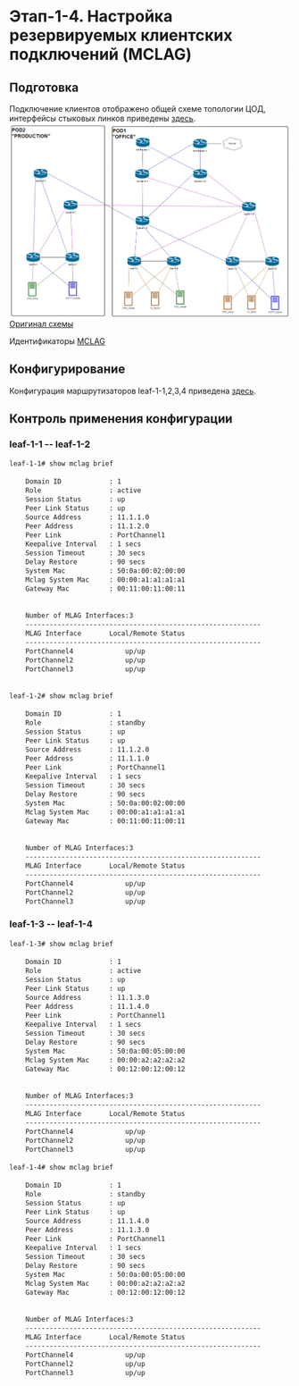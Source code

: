 # Этап-1-4. Настройка резервируемых клиентских подключений (MCLAG)
## Подготовка
Подключение клиентов отображено общей схеме топологии ЦОД, интерфейсы стыковых линков приведены [здесь](../Common/links.md).
![alt text](../../images/common/topology.png)
[Оригинал схемы](../../schemes/DC_topology.drawio)

Идентификаторы [MCLAG](../Common/mclag_ids.md)


## Конфигурирование
Конфигурация маршрутизаторов leaf-1-1,2,3,4 приведена [здесь](../../configs/stage04_MCLAG/POD-01/).

## Контроль применения конфигурации
### leaf-1-1 -- leaf-1-2
    leaf-1-1# show mclag brief

        Domain ID            : 1
        Role                 : active
        Session Status       : up
        Peer Link Status     : up
        Source Address       : 11.1.1.0
        Peer Address         : 11.1.2.0
        Peer Link            : PortChannel1
        Keepalive Interval   : 1 secs
        Session Timeout      : 30 secs
        Delay Restore        : 90 secs
        System Mac           : 50:0a:00:02:00:00
        Mclag System Mac     : 00:00:a1:a1:a1:a1
        Gateway Mac          : 00:11:00:11:00:11


        Number of MLAG Interfaces:3
        -----------------------------------------------------------
        MLAG Interface       Local/Remote Status
        -----------------------------------------------------------
        PortChannel4             up/up
        PortChannel2             up/up
        PortChannel3             up/up


    leaf-1-2# show mclag brief

        Domain ID            : 1
        Role                 : standby
        Session Status       : up
        Peer Link Status     : up
        Source Address       : 11.1.2.0
        Peer Address         : 11.1.1.0
        Peer Link            : PortChannel1
        Keepalive Interval   : 1 secs
        Session Timeout      : 30 secs
        Delay Restore        : 90 secs
        System Mac           : 50:0a:00:02:00:00
        Mclag System Mac     : 00:00:a1:a1:a1:a1
        Gateway Mac          : 00:11:00:11:00:11


        Number of MLAG Interfaces:3
        -----------------------------------------------------------
        MLAG Interface       Local/Remote Status
        -----------------------------------------------------------
        PortChannel4             up/up
        PortChannel2             up/up
        PortChannel3             up/up

### leaf-1-3 -- leaf-1-4

    leaf-1-3# show mclag brief

        Domain ID            : 1
        Role                 : active
        Session Status       : up
        Peer Link Status     : up
        Source Address       : 11.1.3.0
        Peer Address         : 11.1.4.0
        Peer Link            : PortChannel1
        Keepalive Interval   : 1 secs
        Session Timeout      : 30 secs
        Delay Restore        : 90 secs
        System Mac           : 50:0a:00:05:00:00
        Mclag System Mac     : 00:00:a2:a2:a2:a2
        Gateway Mac          : 00:12:00:12:00:12


        Number of MLAG Interfaces:3
        -----------------------------------------------------------
        MLAG Interface       Local/Remote Status
        -----------------------------------------------------------
        PortChannel4             up/up
        PortChannel2             up/up
        PortChannel3             up/up

    leaf-1-4# show mclag brief

        Domain ID            : 1
        Role                 : standby
        Session Status       : up
        Peer Link Status     : up
        Source Address       : 11.1.4.0
        Peer Address         : 11.1.3.0
        Peer Link            : PortChannel1
        Keepalive Interval   : 1 secs
        Session Timeout      : 30 secs
        Delay Restore        : 90 secs
        System Mac           : 50:0a:00:05:00:00
        Mclag System Mac     : 00:00:a2:a2:a2:a2
        Gateway Mac          : 00:12:00:12:00:12


        Number of MLAG Interfaces:3
        -----------------------------------------------------------
        MLAG Interface       Local/Remote Status
        -----------------------------------------------------------
        PortChannel4             up/up
        PortChannel2             up/up
        PortChannel3             up/up

